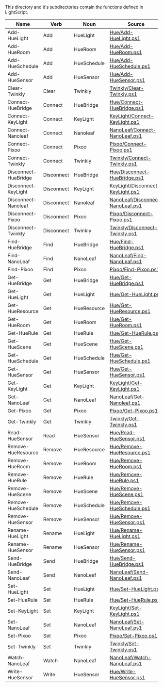 This directory and it's subdirectories contain the functions defined in LightScript.


|Name                |Verb      |Noun       |Source                                                              |
|--------------------|----------|-----------|--------------------------------------------------------------------|
|Add-HueLight        |Add       |HueLight   |[Hue/Add-HueLight.ps1](Hue/Add-HueLight.ps1)                        |
|Add-HueRoom         |Add       |HueRoom    |[Hue/Add-HueRoom.ps1](Hue/Add-HueRoom.ps1)                          |
|Add-HueSchedule     |Add       |HueSchedule|[Hue/Add-HueSchedule.ps1](Hue/Add-HueSchedule.ps1)                  |
|Add-HueSensor       |Add       |HueSensor  |[Hue/Add-HueSensor.ps1](Hue/Add-HueSensor.ps1)                      |
|Clear-Twinkly       |Clear     |Twinkly    |[Twinkly/Clear-Twinkly.ps1](Twinkly/Clear-Twinkly.ps1)              |
|Connect-HueBridge   |Connect   |HueBridge  |[Hue/Connect-HueBridge.ps1](Hue/Connect-HueBridge.ps1)              |
|Connect-KeyLight    |Connect   |KeyLight   |[KeyLight/Connect-KeyLight.ps1](KeyLight/Connect-KeyLight.ps1)      |
|Connect-Nanoleaf    |Connect   |Nanoleaf   |[NanoLeaf/Connect-NanoLeaf.ps1](NanoLeaf/Connect-NanoLeaf.ps1)      |
|Connect-Pixoo       |Connect   |Pixoo      |[Pixoo/Connect-Pixoo.ps1](Pixoo/Connect-Pixoo.ps1)                  |
|Connect-Twinkly     |Connect   |Twinkly    |[Twinkly/Connect-Twinkly.ps1](Twinkly/Connect-Twinkly.ps1)          |
|Disconnect-HueBridge|Disconnect|HueBridge  |[Hue/Disconnect-HueBridge.ps1](Hue/Disconnect-HueBridge.ps1)        |
|Disconnect-KeyLight |Disconnect|KeyLight   |[KeyLight/Disconnect-KeyLight.ps1](KeyLight/Disconnect-KeyLight.ps1)|
|Disconnect-Nanoleaf |Disconnect|Nanoleaf   |[NanoLeaf/Disconnect-NanoLeaf.ps1](NanoLeaf/Disconnect-NanoLeaf.ps1)|
|Disconnect-Pixoo    |Disconnect|Pixoo      |[Pixoo/Disconnect-Pixoo.ps1](Pixoo/Disconnect-Pixoo.ps1)            |
|Disconnect-Twinkly  |Disconnect|Twinkly    |[Twinkly/Disconnect-Twinkly.ps1](Twinkly/Disconnect-Twinkly.ps1)    |
|Find-HueBridge      |Find      |HueBridge  |[Hue/Find-HueBridge.ps1](Hue/Find-HueBridge.ps1)                    |
|Find-NanoLeaf       |Find      |NanoLeaf   |[NanoLeaf/Find-NanoLeaf.ps1](NanoLeaf/Find-NanoLeaf.ps1)            |
|Find-Pixoo          |Find      |Pixoo      |[Pixoo/Find-Pixoo.ps1](Pixoo/Find-Pixoo.ps1)                        |
|Get-HueBridge       |Get       |HueBridge  |[Hue/Get-HueBridge.ps1](Hue/Get-HueBridge.ps1)                      |
|Get-HueLight        |Get       |HueLight   |[Hue/Get-HueLight.ps1](Hue/Get-HueLight.ps1)                        |
|Get-HueResource     |Get       |HueResource|[Hue/Get-HueResource.ps1](Hue/Get-HueResource.ps1)                  |
|Get-HueRoom         |Get       |HueRoom    |[Hue/Get-HueRoom.ps1](Hue/Get-HueRoom.ps1)                          |
|Get-HueRule         |Get       |HueRule    |[Hue/Get-HueRule.ps1](Hue/Get-HueRule.ps1)                          |
|Get-HueScene        |Get       |HueScene   |[Hue/Get-HueScene.ps1](Hue/Get-HueScene.ps1)                        |
|Get-HueSchedule     |Get       |HueSchedule|[Hue/Get-HueSchedule.ps1](Hue/Get-HueSchedule.ps1)                  |
|Get-HueSensor       |Get       |HueSensor  |[Hue/Get-HueSensor.ps1](Hue/Get-HueSensor.ps1)                      |
|Get-KeyLight        |Get       |KeyLight   |[KeyLight/Get-KeyLight.ps1](KeyLight/Get-KeyLight.ps1)              |
|Get-NanoLeaf        |Get       |NanoLeaf   |[NanoLeaf/Get-Nanoleaf.ps1](NanoLeaf/Get-Nanoleaf.ps1)              |
|Get-Pixoo           |Get       |Pixoo      |[Pixoo/Get-Pixoo.ps1](Pixoo/Get-Pixoo.ps1)                          |
|Get-Twinkly         |Get       |Twinkly    |[Twinkly/Get-Twinkly.ps1](Twinkly/Get-Twinkly.ps1)                  |
|Read-HueSensor      |Read      |HueSensor  |[Hue/Read-HueSensor.ps1](Hue/Read-HueSensor.ps1)                    |
|Remove-HueResource  |Remove    |HueResource|[Hue/Remove-HueResource.ps1](Hue/Remove-HueResource.ps1)            |
|Remove-HueRoom      |Remove    |HueRoom    |[Hue/Remove-HueRoom.ps1](Hue/Remove-HueRoom.ps1)                    |
|Remove-HueRule      |Remove    |HueRule    |[Hue/Remove-HueRule.ps1](Hue/Remove-HueRule.ps1)                    |
|Remove-HueScene     |Remove    |HueScene   |[Hue/Remove-HueScene.ps1](Hue/Remove-HueScene.ps1)                  |
|Remove-HueSchedule  |Remove    |HueSchedule|[Hue/Remove-HueSchedule.ps1](Hue/Remove-HueSchedule.ps1)            |
|Remove-HueSensor    |Remove    |HueSensor  |[Hue/Remove-HueSensor.ps1](Hue/Remove-HueSensor.ps1)                |
|Rename-HueLight     |Rename    |HueLight   |[Hue/Rename-HueLight.ps1](Hue/Rename-HueLight.ps1)                  |
|Rename-HueSensor    |Rename    |HueSensor  |[Hue/Rename-HueSensor.ps1](Hue/Rename-HueSensor.ps1)                |
|Send-HueBridge      |Send      |HueBridge  |[Hue/Send-HueBridge.ps1](Hue/Send-HueBridge.ps1)                    |
|Send-NanoLeaf       |Send      |NanoLeaf   |[NanoLeaf/Send-NanoLeaf.ps1](NanoLeaf/Send-NanoLeaf.ps1)            |
|Set-HueLight        |Set       |HueLight   |[Hue/Set-HueLight.ps1](Hue/Set-HueLight.ps1)                        |
|Set-HueRule         |Set       |HueRule    |[Hue/Set-HueRule.ps1](Hue/Set-HueRule.ps1)                          |
|Set-KeyLight        |Set       |KeyLight   |[KeyLight/Set-KeyLight.ps1](KeyLight/Set-KeyLight.ps1)              |
|Set-NanoLeaf        |Set       |NanoLeaf   |[NanoLeaf/Set-NanoLeaf.ps1](NanoLeaf/Set-NanoLeaf.ps1)              |
|Set-Pixoo           |Set       |Pixoo      |[Pixoo/Set-Pixoo.ps1](Pixoo/Set-Pixoo.ps1)                          |
|Set-Twinkly         |Set       |Twinkly    |[Twinkly/Set-Twinkly.ps1](Twinkly/Set-Twinkly.ps1)                  |
|Watch-NanoLeaf      |Watch     |NanoLeaf   |[NanoLeaf/Watch-NanoLeaf.ps1](NanoLeaf/Watch-NanoLeaf.ps1)          |
|Write-HueSensor     |Write     |HueSensor  |[Hue/Write-HueSensor.ps1](Hue/Write-HueSensor.ps1)                  |


